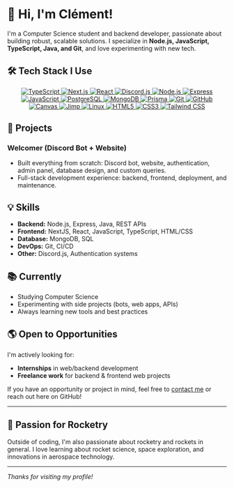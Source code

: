 # 👋 Hi, I'm Clément!

I'm a Computer Science student and backend developer, passionate about building robust, scalable solutions. I specialize in **Node.js, JavaScript, TypeScript, Java, and Git**, and love experimenting with new tech.

## 🛠️ Tech Stack I Use

<p align="center">
  <a href="https://www.typescriptlang.org/" target="_blank">
    <img src="https://img.shields.io/badge/-TypeScript-3178C6?style=for-the-badge&logo=typescript&logoColor=white" alt="TypeScript"/>
  </a>
  <a href="https://nextjs.org/" target="_blank">
    <img src="https://img.shields.io/badge/-Next.js-000000?style=for-the-badge&logo=next.js&logoColor=white" alt="Next.js"/>
  </a>
  <a href="https://react.dev/" target="_blank">
    <img src="https://img.shields.io/badge/-React-61DAFB?style=for-the-badge&logo=react&logoColor=black" alt="React"/>
  </a>
  <a href="https://discord.js.org/" target="_blank">
    <img src="https://img.shields.io/badge/-Discord.js-5865F2?style=for-the-badge&logo=discord&logoColor=white" alt="Discord.js"/>
  </a>
  <a href="https://nodejs.org/" target="_blank">
    <img src="https://img.shields.io/badge/-Node.js-339933?style=for-the-badge&logo=node.js&logoColor=white" alt="Node.js"/>
  </a>
  <a href="https://expressjs.com/" target="_blank">
    <img src="https://img.shields.io/badge/-Express-000000?style=for-the-badge&logo=express&logoColor=white" alt="Express"/>
  </a>
  <a href="https://www.javascript.com/" target="_blank">
    <img src="https://img.shields.io/badge/-JavaScript-F7DF1E?style=for-the-badge&logo=javascript&logoColor=black" alt="JavaScript"/>
  </a>
  <a href="https://www.postgresql.org/" target="_blank">
    <img src="https://img.shields.io/badge/-PostgreSQL-4169E1?style=for-the-badge&logo=postgresql&logoColor=white" alt="PostgreSQL"/>
  </a>
  <a href="https://www.mongodb.com/" target="_blank">
    <img src="https://img.shields.io/badge/-MongoDB-47A248?style=for-the-badge&logo=mongodb&logoColor=white" alt="MongoDB"/>
  </a>
  <a href="https://www.prisma.io/" target="_blank">
    <img src="https://img.shields.io/badge/-Prisma-2D3748?style=for-the-badge&logo=prisma&logoColor=white" alt="Prisma"/>
  </a>
  <a href="https://git-scm.com/" target="_blank">
    <img src="https://img.shields.io/badge/-Git-F05032?style=for-the-badge&logo=git&logoColor=white" alt="Git"/>
  </a>
  <a href="https://github.com/" target="_blank">
    <img src="https://img.shields.io/badge/-GitHub-181717?style=for-the-badge&logo=github&logoColor=white" alt="GitHub"/>
  </a>
  <a href="https://www.npmjs.com/package/canvas" target="_blank">
    <img src="https://img.shields.io/badge/-Canvas-2C8EBB?style=for-the-badge&logo=canvas&logoColor=white" alt="Canvas"/>
  </a>
  <a href="https://www.npmjs.com/package/jimp" target="_blank">
    <img src="https://img.shields.io/badge/-Jimp-ED1C24?style=for-the-badge&logo=javascript&logoColor=white" alt="Jimp"/>
  </a>
  <a href="https://www.linux.org/" target="_blank">
    <img src="https://img.shields.io/badge/-Linux-333333?style=for-the-badge&logo=linux&logoColor=white" alt="Linux"/>
  </a>
  <a href="https://developer.mozilla.org/docs/Web/HTML" target="_blank">
    <img src="https://img.shields.io/badge/-HTML5-E34F26?style=for-the-badge&logo=html5&logoColor=white" alt="HTML5"/>
  </a>
  <a href="https://developer.mozilla.org/docs/Web/CSS" target="_blank">
    <img src="https://img.shields.io/badge/-CSS3-1572B6?style=for-the-badge&logo=css3&logoColor=white" alt="CSS3"/>
  </a>
  <a href="https://tailwindcss.com/" target="_blank">
    <img src="https://img.shields.io/badge/-Tailwind%20CSS-06B6D4?style=for-the-badge&logo=tailwindcss&logoColor=white" alt="Tailwind CSS"/>
  </a>
</p>

## 🚀 Projects

### Welcomer (Discord Bot + Website)
- Built everything from scratch: Discord bot, website, authentication, admin panel, database design, and custom queries.
- Full-stack development experience: backend, frontend, deployment, and maintenance.

## 💡 Skills

- **Backend:** Node.js, Express, Java, REST APIs
- **Frontend:** NextJS, React, JavaScript, TypeScript, HTML/CSS
- **Database:** MongoDB, SQL
- **DevOps:** Git, CI/CD
- **Other:** Discord.js, Authentication systems

## 📚 Currently

- Studying Computer Science
- Experimenting with side projects (bots, web apps, APIs)
- Always learning new tools and best practices

## 🌎 Open to Opportunities

I'm actively looking for:
- **Internships** in web/backend development
- **Freelance work** for backend & frontend web projects

If you have an opportunity or project in mind, feel free to [contact me](mailto:clement.vittu2@gmail.com) or reach out here on GitHub!

---

## 🚀 Passion for Rocketry

Outside of coding, I'm also passionate about rocketry and rockets in general. I love learning about rocket science, space exploration, and innovations in aerospace technology.

---

_Thanks for visiting my profile!_